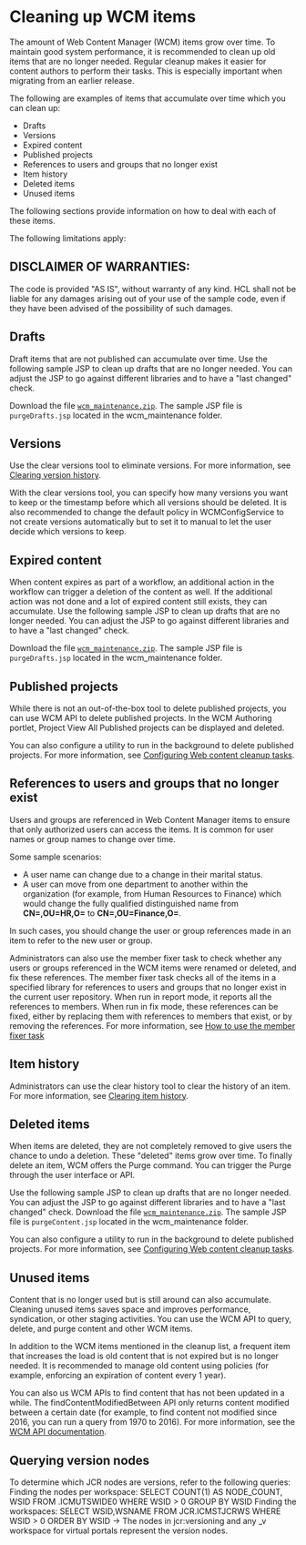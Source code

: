# Cleaning up WCM items

The amount of Web Content Manager (WCM) items grow over time. To maintain good system performance, it is recommended to clean up old items that are no longer needed. Regular cleanup makes it easier for content authors to perform their tasks. This is especially important when migrating from an earlier release.

The following are examples of items that accumulate over time which you can clean up:

- Drafts
- Versions
- Expired content
- Published projects
- References to users and groups that no longer exist 
- Item history
- Deleted items
- Unused items

The following sections provide information on how to deal with each of these items.

The following limitations apply:

DISCLAIMER OF WARRANTIES:
-------------------------
The code is provided "AS IS", without warranty of any kind. HCL shall not be liable for any damages arising out of your use of the sample code, even if they have been advised of the possibility of such damages.

## Drafts

Draft items that are not published can accumulate over time. Use the following sample JSP to clean up drafts that are no longer needed. You can adjust the JSP to go against different libraries and to have a "last changed" check.

Download the file [`wcm_maintenance.zip`](https://git.cwp.pnp-hcl.com/CWPdoc/dx-mkdocs/files/1822/wcm_maintenance.zip). The sample JSP file is `purgeDrafts.jsp` located in the wcm_maintenance folder.

## Versions

Use the clear versions tool to eliminate versions. For more information, see [Clearing version history](../manage_content/wcm_configuration/wcm_adm_tools/wcm_admin_clear_versions.md).

With the clear versions tool, you can specify how many versions you want to keep or the timestamp before which all versions should be deleted. It is also recommended to change the default policy in WCMConfigService to not create versions automatically but to set it to manual to let the user decide which versions to keep.

## Expired content

When content expires as part of a workflow, an additional action in the workflow can trigger a deletion of the content as well. If the additional action was not done and a lot of expired content still exists, they can accumulate. Use the following sample JSP to clean up drafts that are no longer needed. You can adjust the JSP to go against different libraries and to have a "last changed" check.

Download the file [`wcm_maintenance.zip`](https://git.cwp.pnp-hcl.com/CWPdoc/dx-mkdocs/files/1822/wcm_maintenance.zip). The sample JSP file is `purgeDrafts.jsp` located in the wcm_maintenance folder.

## Published projects

While there is not an out-of-the-box tool to delete published projects, you can use WCM API to delete published projects. In the WCM Authoring portlet, Project View All Published projects can be displayed and deleted.

You can also configure a utility to run in the background to delete published projects. For more information, see [Configuring Web content cleanup tasks](../manage_content/wcm_configuration/wcm_adm_tools/wcm_config_clean_tasks.md).

## References to users and groups that no longer exist

Users and groups are referenced in Web Content Manager items to ensure that only authorized users can access the items. It is common for user names or group names to change over time.

Some sample scenarios:

- A user name can change due to a change in their marital status.
- A user can move from one department to another within the organization (for example, from Human Resources to Finance) which would change the fully qualified distinguished name from **CN=<firstname lastname>,OU=HR,O=<companyname>** to **CN=<firstname lastname>,OU=Finance,O=<companyname>**.

In such cases, you should change the user or group references made in an item to refer to the new user or group.

Administrators can also use the member fixer task to check whether any users or groups referenced in the WCM items were renamed or deleted, and fix these references. The member fixer task checks all of the items in a specified library for references to users and groups that no longer exist in the current user repository. When run in report mode, it reports all the references to members. When run in fix mode, these references can be fixed, either by replacing them with references to members that exist, or by removing the references. For more information, see [How to use the member fixer task](../manage_content/wcm_configuration/wcm_adm_tools/wcm_member_fixer/wcm_admin_member-fixer.md)

## Item history

Administrators can use the clear history tool to clear the history of an item. For more information, see [Clearing item history](../manage_content/wcm_configuration/wcm_adm_tools/wcm_admin_clear_history.md).

## Deleted items

When items are deleted, they are not completely removed to give users the chance to undo a deletion. These "deleted" items grow over time. To finally delete an item, WCM offers the Purge command. You can trigger the Purge through the user interface or API.

Use the following sample JSP to clean up drafts that are no longer needed. You can adjust the JSP to go against different libraries and to have a "last changed" check. Download the file [`wcm_maintenance.zip`](https://git.cwp.pnp-hcl.com/CWPdoc/dx-mkdocs/files/1822/wcm_maintenance.zip). The sample JSP file is `purgeContent.jsp` located in the wcm_maintenance folder.

You can also configure a utility to run in the background to delete published projects. For more information, see [Configuring Web content cleanup tasks](../manage_content/wcm_configuration/wcm_adm_tools/wcm_config_clean_tasks.md).

## Unused items

Content that is no longer used but is still around can also accumulate. Cleaning unused items saves space and improves performance, syndication, or other staging activities. You can use the WCM API to query, delete, and purge content and other WCM items.

In addition to the WCM items mentioned in the cleanup list, a frequent item that increases the load is old content that is not expired but is no longer needed. It is recommended to manage old content using policies (for example, enforcing an expiration of content every 1 year).

You can also us WCM APIs to find content that has not been updated in a while. The findContentModifiedBetween API only returns content modified between a certain date (for example, to find content not modified since 2016, you can run a query from 1970 to 2016). For more information, see the [WCM API documentation](https://help.hcl-software.com/digital-experience/8.5/dev/javadoc/vrm/850/api_docs/com/ibm/workplace/wcm/api/Workspace.html#findContentModifiedBetween(java.util.Date,%20java.util.Date)).

## Querying version nodes

To determine which JCR nodes are versions, refer to the following queries:
Finding the nodes per workspace:
SELECT COUNT(1) AS NODE_COUNT, WSID FROM <schema>.ICMUTSWIDE0 WHERE WSID > 0 GROUP BY WSID
Finding the workspaces:
SELECT WSID,WSNAME FROM JCR.ICMSTJCRWS WHERE WSID > 0 ORDER BY WSID
-> The nodes in jcr:versioning and any _v workspace for virtual portals represent the version nodes.
